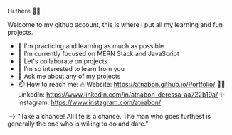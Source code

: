 Hi there 👋😀

Welcome to my github account, this is where I put all my learning and fun projects. 

- 🔭 I'm practicing and learning as much as possible
- 🌱 I’m currently focused on MERN Stack and JavaScript
- 👯 Let's collaborate on projects
- 🤔 I’m so interested to learn from you
- 💬 Ask me about any of my projects
- 📫 How to reach me:
     🔥 Website: https://atnabon.github.io/Portfolio/
     👩‍💻 LinkedIn: https://www.linkedin.com/in/atnabon-deressa-aa722b19a/
     ✨ Instagram: https://www.instagram.com/atnabon/

--> "Take a chance! All life is a chance. The man who goes furthest is generally the one who is willing to do and dare."

